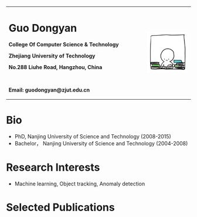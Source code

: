 
<table border="0">
  <tr>
    <td width="75%">
      <h1>Guo Dongyan</h1>
      <p><b>College Of Computer Science & Technology</b></p>
      <p><b>Zhejiang University of Technology</b></p>
      <p><b>No.288 Liuhe Road, Hangzhou, China</b></p>
      <br>
      <p><b>Email: guodongyan@zjut.edu.cn</b></p>
    </td>
    <td width="25%">
      <img src="src/timg.jpg" width="100%">
    </td>
  </tr>
</table>

# Bio
* PhD,  Nanjing University of Science and Technology (2008-2015)  
* Bachelor， Nanjing University of Science and Technology (2004-2008)  
 
# Research Interests
* Machine learning, Object tracking, Anomaly detection

# Selected Publications
